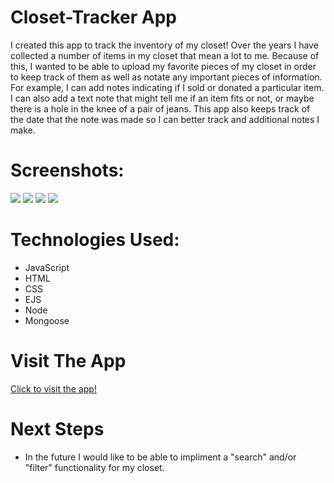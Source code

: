 # Closet-Tracker App 
I created this app to track the inventory of my closet! Over the years I have collected a number of items in my closet that mean a lot to me. 
Because of this, I wanted to be able to upload my favorite pieces of my closet in order to keep track of them as well as notate any important pieces of information. 
For example, I can add notes indicating if I sold or donated a particular item. I can also add a text note that might tell me if an item fits or not, or maybe there is a hole in the knee of a pair of jeans. 
This app also keeps track of the date that the note was made so I can better track and additional notes I make.  

# Screenshots: 
<img src="https://i.imgur.com/rH8o1pc.png">
<img src="https://i.imgur.com/wTTISZa.png">
<img src="https://i.imgur.com/AMMhCFd.png">
<img src="https://i.imgur.com/RWr0KQP.png">
<!-- <img src=""> -->

# Technologies Used:

- JavaScript
- HTML
- CSS
- EJS
- Node
- Mongoose

# Visit The App

 [Click to visit the app!](https://closet-tracker.herokuapp.com/)
 
# Next Steps
- In the future I would like to be able to impliment a "search" and/or "filter" functionality for my closet.
